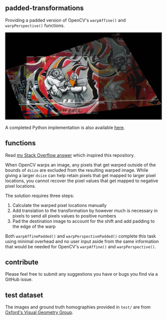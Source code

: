 ## padded-transformations
Providing a padded version of OpenCV's `warpAffine()` and `warpPerspective()` functions.

![Example image](example.png "Example output")

A completed Python implementation is also available [here](https://github.com/alkasm/padded-transformations).

## functions

Read [my Stack Overflow answer](https://stackoverflow.com/questions/44457064/displaying-stitched-images-together-without-cutoff-using-warpaffine/44459869#44459869) which inspired this repository.

When OpenCV warps an image, any pixels that get warped outside of the bounds of `dsize` are excluded from the resulting warped image. While giving a larger `dsize` can help retain pixels that get mapped to larger pixel locations, you cannot recover the pixel values that get mapped to negative pixel locations. 

The solution requires three steps:
1. Calculate the warped pixel locations manually
2. Add translation to the transformation by however much is necessary in pixels to send all pixels values to positive numbers
3. Pad the destination image to account for the shift and add padding to the edge of the warp

Both `warpAffinePadded()` and `warpPerspectivePadded()` complete this task using minimal overhead and no user input aside from the same information that would be needed for OpenCV's `warpAffine()` and `warpPerspective()`.

## contribute

Please feel free to submit any suggestions you have or bugs you find via a GitHub issue.

## test dataset

The images and ground truth homographies provided in `test/` are from [Oxford's Visual Geometry Group](http://www.robots.ox.ac.uk/~vgg/data5.html).
